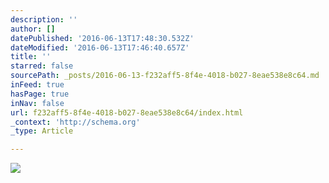 ```yaml
---
description: ''
author: []
datePublished: '2016-06-13T17:48:30.532Z'
dateModified: '2016-06-13T17:46:40.657Z'
title: ''
starred: false
sourcePath: _posts/2016-06-13-f232aff5-8f4e-4018-b027-8eae538e8c64.md
inFeed: true
hasPage: true
inNav: false
url: f232aff5-8f4e-4018-b027-8eae538e8c64/index.html
_context: 'http://schema.org'
_type: Article

---
```

![](https://the-grid-user-content.s3-us-west-2.amazonaws.com/0228c47d-a0ec-4021-8619-b2e1d01e3588.jpg)